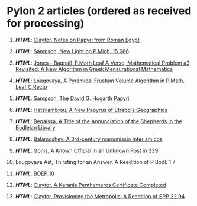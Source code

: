 # Pylon 2 articles (ordered as received for processing)

1. **_HTML_**: [Claytor, Notes on Papyri from Roman Egypt](https://digi.ub.uni-heidelberg.de/editionService/viewer/text/p3test/claytor_corrections)

2. **_HTML_**: [Sampson, New Light on P.Mich. 15 686](https://digi.ub.uni-heidelberg.de/editionService/viewer/text/p3test/sampson_pmich_15_686)

3. **_HTML_**: [Jones - Bagnall, P.Math Leaf A Verso, Mathematical Problem a3 Revisited: A New Algorithm in Greek Mensurational Mathematics](https://digi.ub.uni-heidelberg.de/editionService/viewer/text/p3test/bagnall_jones_leafA_math)
 
4. **_HTML_**: [Lougovaya, A Pyramidal Frustum Volume Algorithm in P.Math. Leaf C Recto](https://digi.ub.uni-heidelberg.de/editionService/viewer/text/p3test/lougovaya_c1_math)
 
5. **_HTML_**: [Sampson, The David G. Hogarth Papyri](https://digi.ub.uni-heidelberg.de/editionService/viewer/text/p3test/sampson_hogarth) 

6. **_HTML_**: [Hatzilambrou, A New Papyrus of Strabo's Geographica](https://digi.ub.uni-heidelberg.de/editionService/viewer/text/p3test/hatzilambrou_strabo)

7. **_HTML_**: [Benaissa, A Title of the Annunciation of the Shepherds in the Bodleian Library](https://digi.ub.uni-heidelberg.de/editionService/viewer/text/p3test/benaissa_annunciation)

8. **_HTML_**: [Balamoshev, A 3rd-century manumissio inter amicos](https://digi.ub.uni-heidelberg.de/editionService/viewer/text/p3test/balamoshev_nowak_manumissio)

9. **_HTML_**: [Gonis, A Known Official in an Unknown Post in 339](https://digi.ub.uni-heidelberg.de/editionService/viewer/text/p3test/gonis_known_official)

10. Lougovaya Ast, Thirsting for an Answer. A Reedition of P.Bodl. 1 7
 
11. **_HTML_**: [BOEP 10](https://digi.ub.uni-heidelberg.de/editionService/viewer/text/p3test/boep_10)

12. **_HTML_**: [Claytor, A Karanis Penthemeros Certificate Completed](https://digi.ub.uni-heidelberg.de/editionService/viewer/text/p3test/penthemeros_completed)

13. **_HTML_**: [Claytor, Provisioning the Metropolis: A Reedition of SPP 22 94](https://digi.ub.uni-heidelberg.de/editionService/viewer/text/p3test/claytor_provisioning)
